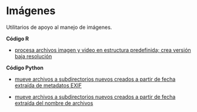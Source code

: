 # Imágenes
Utilitarios de apoyo al manejo de imágenes. 

**Código R**
- [procesa archivos imagen y video en estructura predefinida; crea versión baja resolución](procesar_f_proc.R)


**Código Python**

- [mueve archivos a subdirectorios nuevos creados a partir de fecha extraída de metadatos EXIF](crear_dir_fotos_exif.py)

- [mueve archivos a subdirectorios nuevos creados a partir de fecha extraída del nombre de archivos](img_crear_dir_fotos_xiaomi_win.py) 

